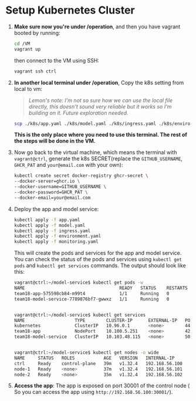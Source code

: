 # Setup Kubernetes Cluster

1. **Make sure now you're under /operation**, and then you have vagrant booted by running:
    ```bash
    cd /VM
    vagrant up
    ```
    then connect to the VM using SSH:
    ```bash
    vagrant ssh ctrl
    ```


2. **In another local terminal under /operation**, Copy the k8s setting from local to vm:

    > *Lemon's note: I'm not so sure how we can use the local file directly, this doesn't sound very reliable but it works so I'm building on it. Future exploration needed.*

    ```bash
    scp ./k8s/app.yaml ./k8s/model.yaml ./k8s/ingress.yaml ./k8s/environment.yaml ./k8s/monitoring.yaml vagrant@192.168.56.100:/home/vagrant/
    ```

    **This is the only place where you need to use this terminal. The rest of the steps will be done in the VM.**

3. Now go back to the virtual machine, which means the terminal with `vagrant@ctrl`, generate the k8s SECRET(replace the `GITHUB_USERNAME`, `GHCR_PAT`  and `your@email.com` with your own):
    ```bash
    kubectl create secret docker-registry ghcr-secret \
    --docker-server=ghcr.io \
    --docker-username=GITHUB_USERNAME \
    --docker-password=GHCR_PAT \
    --docker-email=your@email.com
    ```

4. Deploy the app and model service:
    ```bash
    kubectl apply -f app.yaml
    kubectl apply -f model.yaml
    kubectl apply -f ingress.yaml
    kubectl apply -f environment.yaml
    kubectl apply -f monitoring.yaml
    ```

    This will create the pods and services for the app and model service. You can check the status of the pods and services using ``kubectl get pods`` and ``kubectl get services`` commands. The output should look like this:
    ```bash
    vagrant@ctrl:~/model-service$ kubectl get pods -w
    NAME                                    READY   STATUS    RESTARTS   AGE
    team18-app-575598cb84-m99t4             1/1     Running   0          15m
    team18-model-service-7789876bf7-gwwxz   1/1     Running   0          72s


    vagrant@ctrl:~/model-service$ kubectl get services
    NAME                   TYPE        CLUSTER-IP      EXTERNAL-IP   PORT(S)          AGE
    kubernetes             ClusterIP   10.96.0.1       <none>        443/TCP          39m
    team18-app             NodePort    10.100.5.251    <none>        4200:30001/TCP   26m
    team18-model-service   ClusterIP   10.103.48.115   <none>        5050/TCP         26m


    vagrant@ctrl:~/model-service$ kubectl get nodes -o wide
    NAME     STATUS   ROLES           AGE   VERSION   INTERNAL-IP      EXTERNAL-IP   OS-IMAGE             KERNEL-VERSION     CONTAINER-RUNTIME
    ctrl     Ready    control-plane   39m   v1.32.4   192.168.56.100   <none>        Ubuntu 24.04.2 LTS   6.8.0-53-generic   containerd://1.7.24
    node-1   Ready    <none>          37m   v1.32.4   192.168.56.101   <none>        Ubuntu 24.04.2 LTS   6.8.0-53-generic   containerd://1.7.24
    node-2   Ready    <none>          35m   v1.32.4   192.168.56.102   <none>        Ubuntu 24.04.2 LTS   6.8.0-53-generic   containerd://1.7.24
    ```

5. **Access the app**: The app is exposed on port 30001 of the control node (
    So you can access the app using `http://192.168.56.100:30001/`).